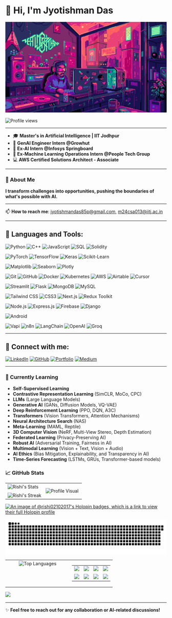 #                                                                    👋 Hi, I'm Jyotishman Das


![Cool Animation](https://github.com/rishi02102017/rishi02102017/raw/main/f9b88deeae101d6a8572063bb63c286e.gif)

![Profile views](https://komarev.com/ghpvc/?username=rishi02102017)

---

- 🎓 **Master's in Artificial Intelligence | IIT Jodhpur** 
- 💼 **GenAI Engineer Intern @Growhut**
- 💼 **Ex-AI Intern @Infosys Springboard**  
- 💼 **Ex-Machine Learning Operations Intern @People Tech Group**  
- 💻 **AWS Certified Solutions Architect - Associate**

---

### 🚀 About Me

**I transform challenges into opportunities, pushing the boundaries of what's possible with AI.** 

---

📫 **How to reach me**: [jyotishmandas85p@gmail.com](mailto:jyotishmandas85p@gmail.com), [m24csa013@iitj.ac.in](mailto:m24csa013@iitj.ac.in)  

---

## 💼 Languages and Tools:
![Python](https://img.shields.io/badge/Python-3776AB?style=flat&logo=python&logoColor=white)
![C++](https://img.shields.io/badge/C++-00599C?style=flat&logo=c%2B%2B&logoColor=white)
![JavaScript](https://img.shields.io/badge/JavaScript-F7DF1E?style=flat&logo=javascript&logoColor=black)
![SQL](https://img.shields.io/badge/SQL-4479A1?style=flat&logo=sqlite&logoColor=white)
![Solidity](https://img.shields.io/badge/Solidity-363636?style=flat&logo=solidity&logoColor=white)

![PyTorch](https://img.shields.io/badge/PyTorch-EE4C2C?style=flat&logo=pytorch&logoColor=white)
![TensorFlow](https://img.shields.io/badge/TensorFlow-FF6F00?style=flat&logo=tensorflow&logoColor=white)
![Keras](https://img.shields.io/badge/Keras-D00000?style=flat&logo=keras&logoColor=white)
![Scikit-Learn](https://img.shields.io/badge/Scikit%20Learn-F7931E?style=flat&logo=scikit-learn&logoColor=white)

![Matplotlib](https://img.shields.io/badge/Matplotlib-003B57?style=flat&logo=matplotlib&logoColor=white)
![Seaborn](https://img.shields.io/badge/Seaborn-9E6B61?style=flat&logo=seaborn&logoColor=white)
![Plotly](https://img.shields.io/badge/Plotly-3C4F75?style=flat&logo=plotly&logoColor=white)

![Git](https://img.shields.io/badge/Git-F05032?style=flat&logo=git&logoColor=white)
![GitHub](https://img.shields.io/badge/GitHub-181717?style=flat&logo=github&logoColor=white)
![Docker](https://img.shields.io/badge/Docker-2496ED?style=flat&logo=docker&logoColor=white)
![Kubernetes](https://img.shields.io/badge/Kubernetes-326CE5?style=flat&logo=kubernetes&logoColor=white)
![AWS](https://img.shields.io/badge/AWS-232F3E?style=flat&logo=amazonaws&logoColor=white)
![Airtable](https://img.shields.io/badge/Airtable-18BFFF?style=flat&logo=airtable&logoColor=white)
![Cursor](https://img.shields.io/badge/Cursor.dev-AI%20Coding%20Assistant-blue?style=flat)

![Streamlit](https://img.shields.io/badge/Streamlit-FF4B3E?style=flat&logo=streamlit&logoColor=white)
![Flask](https://img.shields.io/badge/Flask-000000?style=flat&logo=flask&logoColor=white)
![MongoDB](https://img.shields.io/badge/MongoDB-47A248?style=flat&logo=mongodb&logoColor=white)
![MySQL](https://img.shields.io/badge/MySQL-4479A1?style=flat&logo=mysql&logoColor=white)

![Tailwind CSS](https://img.shields.io/badge/Tailwind_CSS-38B2AC?style=flat&logo=tailwind-css&logoColor=white)
![CSS3](https://img.shields.io/badge/CSS3-1572B6?style=flat&logo=css3&logoColor=white)
![Next.js](https://img.shields.io/badge/Next.js-000000?style=flat&logo=next.js&logoColor=white)
![Redux Toolkit](https://img.shields.io/badge/Redux_Toolkit-764ABC?style=flat&logo=redux&logoColor=white)

![Node.js](https://img.shields.io/badge/Node.js-339933?style=flat&logo=node.js&logoColor=white)
![Express.js](https://img.shields.io/badge/Express.js-000000?style=flat&logo=express&logoColor=white)
![Firebase](https://img.shields.io/badge/Firebase-FFCA28?style=flat&logo=firebase&logoColor=black)
![Django](https://img.shields.io/badge/Django-092E20?style=flat&logo=django&logoColor=white)

![Android](https://img.shields.io/badge/Android-3DDC84?style=flat&logo=android&logoColor=white)

![Vapi](https://img.shields.io/badge/Vapi-AI%20Voice%20Agents-blueviolet?style=flat)
![n8n](https://img.shields.io/badge/n8n-Automation-ff6d00?style=flat&logo=n8n&logoColor=white)
![LangChain](https://img.shields.io/badge/LangChain-Black?style=flat&logo=langchain&logoColor=white)
![OpenAI](https://img.shields.io/badge/OpenAI-412991?style=flat&logo=openai&logoColor=white)
![Groq](https://img.shields.io/badge/Groq-FF5F00?style=flat&logo=data:image/svg+xml;base64,...&logoColor=white)  


---

## 🔗 Connect with me:
[![LinkedIn](https://img.shields.io/badge/LinkedIn-0A66C2?style=flat&logo=linkedin&logoColor=white)](https://www.linkedin.com/in/jyotishmandas85p/)
[![GitHub](https://img.shields.io/badge/GitHub-181717?style=flat&logo=github&logoColor=white)](https://github.com/rishi02102017)
[![Portfolio](https://img.shields.io/badge/Portfolio-000000?style=flat&logo=vercel&logoColor=white)](https://my-portfolio-jyotishman-das-projects.vercel.app/)
[![Medium](https://img.shields.io/badge/Medium-12100E?style=flat&logo=medium&logoColor=white)](https://medium.com/@jyotishmandas85p)

---

  ### 🌱 Currently Learning
- **Self-Supervised Learning**  
- **Contrastive Representation Learning** (SimCLR, MoCo, CPC)  
- **LLMs** (Large Language Models)  
- **Generative AI** (GANs, Diffusion Models, VQ-VAE)  
- **Deep Reinforcement Learning** (PPO, DQN, A3C)  
- **Transformers** (Vision Transformers, Attention Mechanisms)  
- **Neural Architecture Search** (NAS)  
- **Meta-Learning** (MAML, Reptile)  
- **3D Computer Vision** (NeRF, Multi-View Stereo, Depth Estimation)  
- **Federated Learning** (Privacy-Preserving AI)  
- **Robust AI** (Adversarial Training, Fairness in AI)  
- **Multimodal Learning** (Vision + Text, Vision + Audio)  
- **AI Ethics** (Bias Mitigation, Explainability, and Transparency in AI)  
- **Time-Series Forecasting** (LSTMs, GRUs, Transformer-based models) 

### 📈 GitHub Stats

<table style="border-collapse: collapse; border: none; width: 100%;">
  <tr style="border: none;">
    <td style="border: none; width: 50%;">
      <img src="https://github-readme-stats.vercel.app/api?username=rishi02102017&theme=tokyonight&show_icons=true&hide_border=true&count_private=true" alt="Rishi's Stats" width="100%">
      <br>
      <img src="https://github-readme-streak-stats.herokuapp.com/?user=rishi02102017&theme=tokyonight&hide_border=true" alt="Rishi's Streak" width="100%" style="margin-top: 10px;">
    </td>
    <td style="border: none; width: 50%;">
      <img src="https://raw.githubusercontent.com/rishi02102017/rishi02102017/main/YOUR_IMAGE.png" height="400" alt="Profile Visual">
    </td>
  </tr>
</table>

<!-- Holopin Badges -->
[![An image of @rishi02102017's Holopin badges, which is a link to view their full Holopin profile](https://holopin.me/rishi02102017)](https://holopin.io/@rishi02102017)

<!-- Snake Contribution Graph -->
<img alt="snake eating my contributions" src="https://raw.githubusercontent.com/rishi02102017/rishi02102017/output/github-contribution-grid-snake.svg" />

<!-- Most Used Languages + Skill Icons -->
<div align="center">
  <table width="100%">
    <tr>
      <td width="60%" align="center" valign="top">
        <img src="https://github-readme-stats.vercel.app/api/top-langs/?username=rishi02102017&theme=tokyonight&show_icons=true&hide_border=true&count_private=true&layout=compact" height="270" alt="Top Languages">
      </td>
      <td width="40%" align="center" valign="top">
        <table>
          <tr>
            <td align="center"><img src="https://skillicons.dev/icons?i=python" /></td>
            <td align="center"><img src="https://skillicons.dev/icons?i=react" /></td>
            <td align="center"><img src="https://skillicons.dev/icons?i=nodejs" /></td>
            <td align="center"><img src="https://skillicons.dev/icons?i=figma" /></td>
          </tr>
          <tr>
            <td align="center"><img src="https://skillicons.dev/icons?i=js" /></td>
            <td align="center"><img src="https://skillicons.dev/icons?i=html" /></td>
            <td align="center"><img src="https://skillicons.dev/icons?i=css" /></td>
            <td align="center"><img src="https://skillicons.dev/icons?i=vscode" /></td>
          </tr>
        </table>
      </td>
    </tr>
  </table>
</div>

<!-- Activity Graph -->
<a href="https://github.com/rishi02102017">
  <img height=300 src="https://github-readme-activity-graph.vercel.app/graph?username=rishi02102017&bg_color=1A1B27&color=BF91F3&line=38BDAE&point=70A5FD&area_color=BF91F3&border_radius=22.5&title_color=70A5FD" />
</a>

---

✨ **Feel free to reach out for any collaboration or AI-related discussions!**
